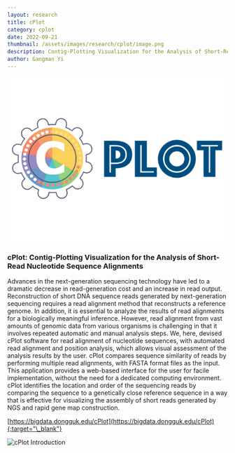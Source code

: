 ```yaml
---
layout: research
title: cPlot
category: cplot
date: 2022-09-21
thumbnail: /assets/images/research/cplot/image.png
description: Contig-Plotting Visualization for the Analysis of Short-Read Nucleotide Sequence Alignments
author: Gangman Yi
---
```


![cPlot](/assets/images/research/cplot/image.png)

### cPlot: Contig-Plotting Visualization for the Analysis of Short-Read Nucleotide Sequence Alignments

Advances in the next-generation sequencing technology have led to a dramatic decrease in read-generation cost and an increase in read output. Reconstruction of short DNA sequence reads generated by next-generation sequencing requires a read alignment method that reconstructs a reference genome. In addition, it is essential to analyze the results of read alignments for a biologically meaningful inference. However, read alignment from vast amounts of genomic data from various organisms is challenging in that it involves repeated automatic and manual analysis steps. We, here, devised cPlot software for read alignment of nucleotide sequences, with automated read alignment and position analysis, which allows visual assessment of the analysis results by the user. cPlot compares sequence similarity of reads by performing multiple read alignments, with FASTA format files as the input. This application provides a web-based interface for the user for facile implementation, without the need for a dedicated computing environment. cPlot identifies the location and order of the sequencing reads by comparing the sequence to a genetically close reference sequence in a way that is effective for visualizing the assembly of short reads generated by NGS and rapid gene map construction.

[https://bigdata.dongguk.edu/cPlot](https://bigdata.dongguk.edu/cPlot){:target="\_blank"}

![cPlot Introduction](/assets/images/research/cplot/intro_fig1[1].jpg)
